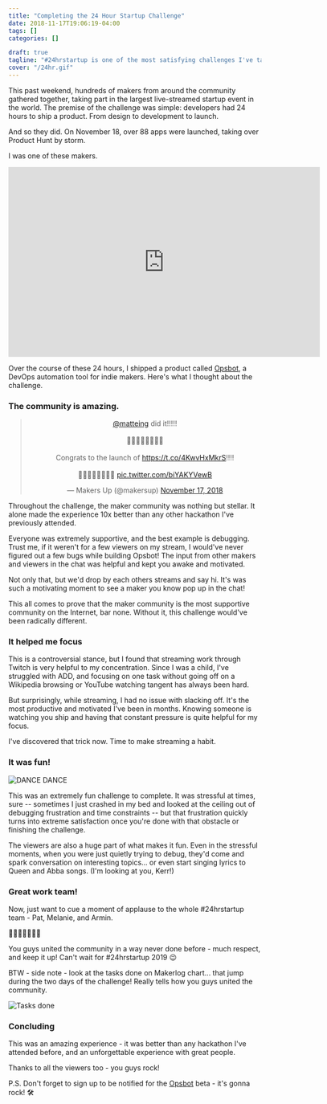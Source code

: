 ```yaml
---
title: "Completing the 24 Hour Startup Challenge"
date: 2018-11-17T19:06:19-04:00
tags: []
categories: []

draft: true
tagline: "#24hrstartup is one of the most satisfying challenges I've tackled in a long time."
cover: "/24hr.gif"
---
```


This past weekend, hundreds of makers from around the community gathered together, taking part in the largest live-streamed startup event in the world. The premise of the challenge was simple: developers had 24 hours to ship a product. From design to development to launch. 

And so they did. On November 18, over 88 apps were launched, taking over Product Hunt by storm. 

I was one of these makers. 

<center><iframe src="https://player.twitch.tv/?autoplay=false&video=v336719136" frameborder="0" allowfullscreen="true" scrolling="no" height="378" width="620"></iframe> <br /></center>

Over the course of these 24 hours, I shipped a product called [Opsbot](https://opsbot.app), a DevOps automation tool for indie makers. 
Here's what I thought about the challenge.

### The community is amazing.

<center><blockquote class="twitter-tweet" data-cards="hidden" data-lang="en"><p lang="en" dir="ltr"><a href="https://twitter.com/matteing?ref_src=twsrc%5Etfw">@matteing</a> did it!!!!!<br><br>🎉🎉🎉🎉🎉🎉🎉🎉<br><br>Congrats to the launch of <a href="https://t.co/4KwvHxMkrS">https://t.co/4KwvHxMkrS</a>!!!!<br><br>🎉🎉🎉🎉🎉🎉🎉🎉 <a href="https://t.co/biYAKYVewB">pic.twitter.com/biYAKYVewB</a></p>&mdash; Makers Up (@makersup) <a href="https://twitter.com/makersup/status/1063872756947681280?ref_src=twsrc%5Etfw">November 17, 2018</a></blockquote>
<script async src="https://platform.twitter.com/widgets.js" charset="utf-8"></script></center>

Throughout the challenge, the maker community was nothing but stellar. It alone made the experience 10x better than any other hackathon I've previously attended.

Everyone was extremely supportive, and the best example is debugging. Trust me, if it weren't for a few viewers on my stream, I would've never figured out a few bugs while building Opsbot! The input from other makers and viewers in the chat was helpful and kept you awake and motivated.

Not only that, but we'd drop by each others streams and say hi. It's was such a motivating moment to see a maker you know pop up in the chat!

This all comes to prove that the maker community is the most supportive community on the Internet, bar none. Without it, this challenge would've been radically different.

### It helped me focus

This is a controversial stance, but I found that streaming work through Twitch is very helpful to my concentration. Since I was a child, I've struggled with ADD, and focusing on one task without going off on a Wikipedia browsing or YouTube watching tangent has always been hard. 

But surprisingly, while streaming, I had no issue with slacking off. It's the most productive and motivated I've been in months.
Knowing someone is watching you ship and having that constant pressure is quite helpful for my focus.

I've discovered that trick now. Time to make streaming a habit. 

### It was fun!

![DANCE DANCE](/24hr.gif)

This was an extremely fun challenge to complete. It was stressful at times, sure -- sometimes I just crashed in my bed and looked at the ceiling out of debugging frustration and time constraints -- but that frustration quickly turns into extreme satisfaction once you're done with that obstacle or finishing the challenge.

The viewers are also a huge part of what makes it fun. Even in the stressful moments, when you were just quietly trying to debug, they'd come and spark conversation on interesting topics... or even start singing lyrics to Queen and Abba songs. (I'm looking at you, Kerr!)

### Great work team!

Now, just want to cue a moment of applause to the whole #24hrstartup team - Pat, Melanie, and Armin.

👏👏👏👏👏👏👏

You guys united the community in a way never done before - much respect, and keep it up! Can't wait for #24hrstartup 2019 😉

BTW - side note - look at the tasks done on Makerlog chart... that jump during the two days of the challenge! Really tells how you guys united the community.

![Tasks done](https://i.imgur.com/ita3nBd.png)

### Concluding

This was an amazing experience - it was better than any hackathon I've attended before, and an unforgettable experience with great people. 

Thanks to all the viewers too - you guys rock!

P.S. Don't forget to sign up to be notified for the [Opsbot](https://opsbot.app) beta - it's gonna rock! 🛠 